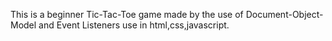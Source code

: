 This is a beginner Tic-Tac-Toe game made by the use of Document-Object-Model and Event Listeners use in html,css,javascript. 
